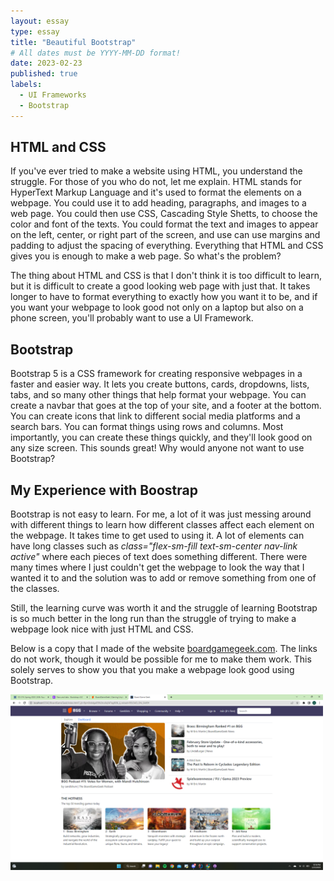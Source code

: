 ```yaml
---
layout: essay
type: essay
title: "Beautiful Bootstrap"
# All dates must be YYYY-MM-DD format!
date: 2023-02-23
published: true
labels:
  - UI Frameworks
  - Bootstrap
---
```


## HTML and CSS

If you've ever tried to make a website using HTML, you understand the struggle. For those of you who do not, let me explain. HTML stands for HyperText Markup Language and it's used to format the elements on a webpage. You could use it to add heading, paragraphs, and images to a web page. You could then use CSS, Cascading Style Shetts, to choose the color and font of the texts. You could format the text and images to appear on the left, center, or right part of the screen, and use can use margins and padding to adjust the spacing of everything. Everything that HTML and CSS gives you is enough to make a web page. So what's the problem? 

The thing about HTML and CSS is that I don't think it is too difficult to learn, but it is difficult to create a good looking web page with just that. It takes longer to have to format everything to exactly how you want it to be, and if you want your webpage to look good not only on a laptop but also on a phone screen, you'll probably want to use a UI Framework. 

## Bootstrap 

Bootstrap 5 is a CSS framework for creating responsive webpages in a faster and easier way. It lets you create buttons, cards, dropdowns, lists, tabs, and so many other things that help format your webpage. You can create a navbar that goes at the top of your site, and a footer at the bottom. You can create icons that link to different social media platforms and a search bars. You can format things using rows and columns. Most importantly, you can create these things quickly, and they'll look good on any size screen. This sounds great! Why would anyone not want to use Bootstrap? 

## My Experience with Boostrap

Bootstrap is not easy to learn. For me, a lot of it was just messing around with different things to learn how different classes affect each element on the webpage. It takes time to get used to using it. A lot of elements can have long classes such as *class="flex-sm-fill text-sm-center nav-link active"* where each pieces of text does something different. There were many times where I just couldn't get the webpage to look the way that I wanted it to and the solution was to add or remove something from one of the classes. 

Still, the learning curve was worth it and the struggle of learning Bootstrap is so much better in the long run than the struggle of trying to make a webpage look nice with just HTML and CSS. 

Below is a copy that I made of the website [boardgamegeek.com](https://boardgamegeek.com/). The links do not work, though it would be possible for me to make them work. This solely serves to show you that you make a webpage look good using Bootstrap. 

<div class="text-center p-4">
  <img width="500px" src="../img/BGGcopy.png" class="img-thumbnail" >
</div>


